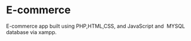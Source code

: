 # E-commerce
E-commerce app built using PHP,HTML,CSS, and JavaScript and  MYSQL database via xampp.
